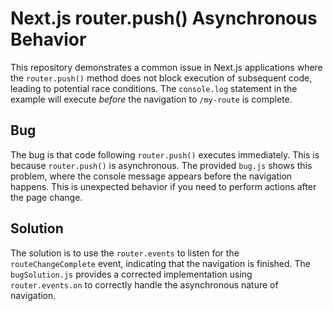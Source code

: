 # Next.js router.push() Asynchronous Behavior

This repository demonstrates a common issue in Next.js applications where the `router.push()` method does not block execution of subsequent code, leading to potential race conditions.  The `console.log` statement in the example will execute *before* the navigation to `/my-route` is complete.

## Bug

The bug is that code following `router.push()` executes immediately.  This is because `router.push()` is asynchronous.  The provided `bug.js` shows this problem, where the console message appears before the navigation happens. This is unexpected behavior if you need to perform actions after the page change.

## Solution

The solution is to use the `router.events` to listen for the `routeChangeComplete` event, indicating that the navigation is finished. The `bugSolution.js` provides a corrected implementation using `router.events.on` to correctly handle the asynchronous nature of navigation.

